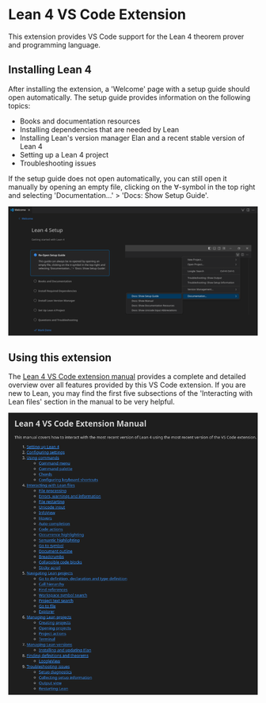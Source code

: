# Lean 4 VS Code Extension
This extension provides VS Code support for the Lean 4 theorem prover and programming language.

## Installing Lean 4

After installing the extension, a 'Welcome' page with a setup guide should open automatically. The setup guide provides information on the following topics:
- Books and documentation resources
- Installing dependencies that are needed by Lean
- Installing Lean's version manager Elan and a recent stable version of Lean 4
- Setting up a Lean 4 project
- Troubleshooting issues

If the setup guide does not open automatically, you can still open it manually by opening an empty file, clicking on the ∀-symbol in the top right and selecting 'Documentation…' > 'Docs: Show Setup Guide'.

  ![Setup guide with instructions for how to re-open the setup guide manually](media/setup_guide.png)

## Using this extension

The [Lean 4 VS Code extension manual](manual/manual.md) provides a complete and detailed overview over all features provided by this VS Code extension. If you are new to Lean, you may find the first five subsections of the 'Interacting with Lean files' section in the manual to be very helpful.

  ![Manual table of contents](media/manual.png)
